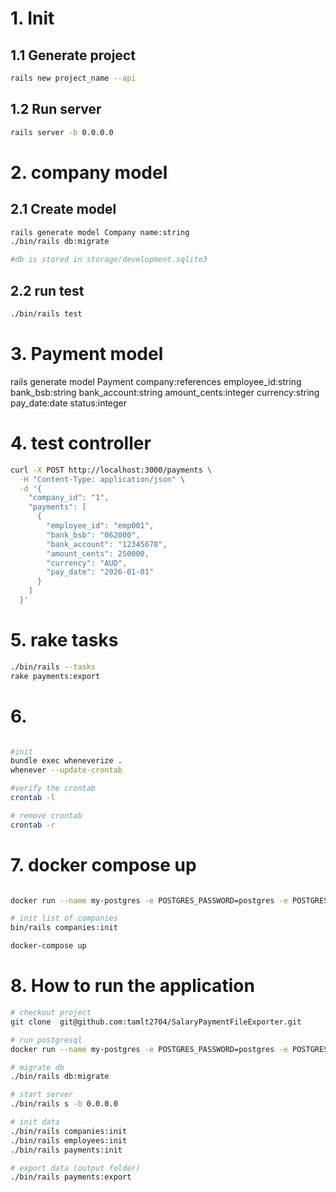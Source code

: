 # 1. Init

## 1.1 Generate project
```bash
rails new project_name --api
```

## 1.2 Run server
```bash
rails server -b 0.0.0.0
```

# 2. company model
## 2.1 Create model
```bash
rails generate model Company name:string
./bin/rails db:migrate

#db is stored in storage/development.sqlite3
```

## 2.2 run test
```bash
./bin/rails test
```

# 3. Payment model
rails generate model Payment company:references employee_id:string bank_bsb:string bank_account:string amount_cents:integer currency:string pay_date:date status:integer

# 4. test controller
```bash
curl -X POST http://localhost:3000/payments \
  -H "Content-Type: application/json" \
  -d '{
    "company_id": "1",
    "payments": [
      {
        "employee_id": "emp001",
        "bank_bsb": "062000",
        "bank_account": "12345678",
        "amount_cents": 250000,
        "currency": "AUD",
        "pay_date": "2026-01-01"
      }
    ]
  }'
```


# 5. rake tasks 
```bash
./bin/rails --tasks
rake payments:export
```

# 6. 
```bash

#init
bundle exec wheneverize .
whenever --update-crontab

#verify the crontab
crontab -l

# remove crontab
crontab -r

```

# 7. docker compose up
```bash

docker run --name my-postgres -e POSTGRES_PASSWORD=postgres -e POSTGRES_USER=postgres -e POSTGRES_DB=salary_payment_development -p 5432:5432 -d postgres:16

# init list of companies
bin/rails companies:init

docker-compose up
```

# 8. How to run the application
```bash
# checkout project
git clone  git@github.com:tamlt2704/SalaryPaymentFileExporter.git

# run postgresql
docker run --name my-postgres -e POSTGRES_PASSWORD=postgres -e POSTGRES_USER=postgres -e POSTGRES_DB=salary_payment_development -p 5432:5432 -d postgres:16

# migrate db
./bin/rails db:migrate

# start server
./bin/rails s -b 0.0.0.0

# init data
./bin/rails companies:init
./bin/rails employees:init
./bin/rails payments:init

# export data (output folder)
./bin/rails payments:export
```